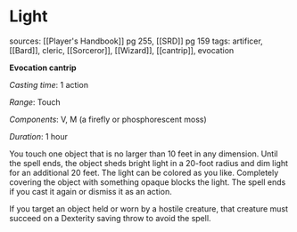 # Light
sources: [[Player's Handbook]] pg 255, [[SRD]] pg 159
tags: artificer, [[Bard]], cleric, [[Sorceror]], [[Wizard]], [[cantrip]], evocation

**Evocation cantrip**

*Casting time*: 1 action

*Range*: Touch

*Components*: V, M (a firefly or phosphorescent moss)

*Duration*: 1 hour

You touch one object that is no larger than 10 feet in any dimension. Until the spell ends, the object sheds bright light in a 20-foot radius and dim light for an additional 20 feet. The light can be colored as you like. Completely covering the object with something opaque blocks the light. The spell ends if you cast it again or dismiss it as an action.

If you target an object held or worn by a hostile creature, that creature must succeed on a Dexterity saving throw to avoid the spell.
